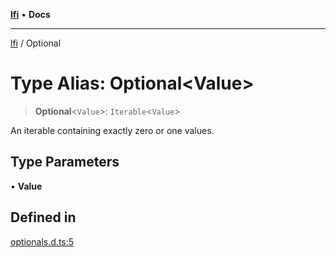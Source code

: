 [**lfi**](../readme.md) • **Docs**

***

[lfi](../globals.md) / Optional

# Type Alias: Optional\<Value\>

> **Optional**\<`Value`\>: `Iterable`\<`Value`\>

An iterable containing exactly zero or one values.

## Type Parameters

• **Value**

## Defined in

[optionals.d.ts:5](https://github.com/TomerAberbach/lfi/blob/a3eb3a94b2928b5200a7bcd0a14fdc70f0cb5947/src/operations/optionals.d.ts#L5)
